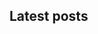 
<h2 id="latest-entries-header">Latest posts</h2>

<div id="latest-blog-entries">
  <!-- The blog-summary index view will insert titles of the latest 10 entries here.
       To change the behaviour or styling,
       edit the [index.views.blog-summary] section in soupault.toml
    -->
</div>
